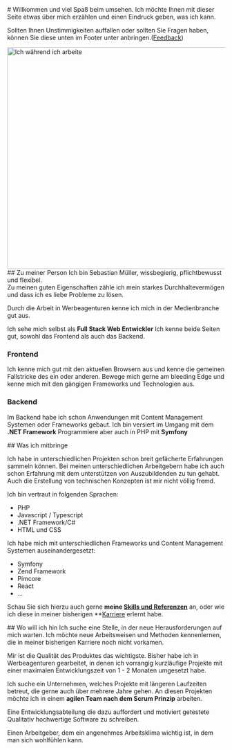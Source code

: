 <div class="textarea_block">
# Willkommen und viel Spaß beim umsehen.
Ich möchte Ihnen mit dieser Seite etwas über mich erzählen und einen Eindruck geben, was ich kann.

Sollten Ihnen Unstimmigkeiten auffallen oder sollten Sie Fragen haben, können Sie diese unten im Footer unter anbringen.(<a href="/feedback">Feedback</a>) 
</div>
<div class="textarea_block">
<img class="left" src="/img/sebastian-mueller-foto.png" width="512" srcset="/img/sebastian-mueller-foto.png 2x" alt="Ich während ich arbeite">
## Zu meiner Person
Ich bin Sebastian Müller, wissbegierig, pflichtbewusst und flexibel.<br/>
Zu meinen guten Eigenschaften zähle ich mein starkes Durchhaltevermögen und dass ich es liebe Probleme zu lösen.

Durch die Arbeit in Werbeagenturen kenne ich mich in der Medienbranche gut aus.

Ich sehe mich selbst als **Full Stack Web Entwickler** Ich kenne beide Seiten gut, sowohl das Frontend als auch das Backend.

### Frontend
Ich kenne mich gut mit den aktuellen Browsern aus und kenne die gemeinen Fallstricke des ein oder anderen.
Bewege mich gerne am bleeding Edge und kenne mich mit den gängigen Frameworks und Technologien aus. 

### Backend
Im Backend habe ich schon Anwendungen mit Content Management Systemen oder Frameworks gebaut. Ich bin versiert im Umgang mit dem **.NET Framework**
Programmiere aber auch in PHP mit **Symfony**
</div>
<div class="textarea_block textarea_block-2column">
## Was ich mitbringe

Ich habe in unterschiedlichen Projekten schon breit gefächerte Erfahrungen sammeln können. Bei meinen unterschiedlichen Arbeitgebern habe ich auch schon Erfahrung mit dem unterstützen von Auszubildenden zu tun gehabt. 
Auch die Erstellung von technischen Konzepten ist mir nicht völlig fremd.

Ich bin vertraut in folgenden Sprachen:

- PHP
- Javascript / Typescript
- .NET Framework/C#
- HTML und CSS

Ich habe mich mit unterschiedlichen Frameworks und Content Management Systemen auseinandergesetzt:

- Symfony
- Zend Framework
- Pimcore
- React
- ...

Schau Sie sich hierzu auch gerne **meine [Skills und Referenzen](/experiences)** an, oder wie ich diese in meiner bisherigen **[Karriere](/career) erlernt habe.
</div>

<div class="textarea_block textarea_block-2column">
## Wo will ich hin
Ich suche eine Stelle, in der neue Herausforderungen auf mich warten. 
Ich möchte neue Arbeitsweisen und Methoden kennenlernen, die in meiner bisherigen Karriere noch nicht vorkamen.

Mir ist die Qualität des Produktes das wichtigste.
Bisher habe ich in Werbeagenturen gearbeitet, in denen ich vorrangig kurzläufige Projekte mit einer maximalen Entwicklungszeit von 1 - 2 Monaten umgesetzt habe.

Ich suche ein Unternehmen, welches Projekte mit längeren Laufzeiten betreut, die gerne auch über mehrere Jahre gehen.
An diesen Projekten möchte ich in einem **agilen Team nach dem Scrum Prinzip** arbeiten. 

Eine Entwicklungsabteilung die dazu auffordert und motiviert getestete Qualitativ hochwertige Software zu schreiben.

Einen Arbeitgeber, dem ein angenehmes Arbeitsklima wichtig ist, in dem man sich wohlfühlen kann. 
</div>
